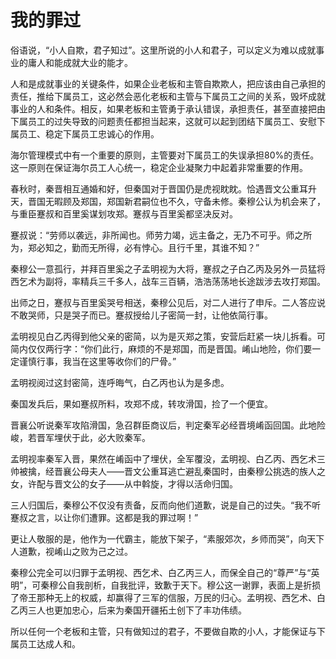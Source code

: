 # 我的罪过

俗语说，“小人自欺，君子知过”。这里所说的小人和君子，可以定义为难以成就事业的庸人和能成就大业的能才。 

人和是成就事业的关键条件，如果企业老板和主管自欺欺人，把应该由自己承担的责任，推给下属员工，这必然会恶化老板和主管与下属员工之间的关系，毁坏成就事业的人和条件。相反，如果老板和主管勇于承认错误，承担责任，甚至直接把由下属员工的过失导致的问题责任都担当起来，这就可以起到团结下属员工、安慰下属员工、稳定下属员工忠诚心的作用。 

海尔管理模式中有一个重要的原则，主管要对下属员工的失误承担80%的责任。这一原则在保证海尔员工人心统一，稳定企业凝聚力中起着非常重要的作用。 

春秋时，秦晋相互通婚和好，但秦国对于晋国仍是虎视眈眈。恰遇晋文公重耳升天，晋国无暇顾及郑国，郑国新君嗣位也不久，守备未修。秦穆公认为机会来了，与重臣蹇叔和百里奚谋划攻郑。蹇叔与百里奚都坚决反对。 

蹇叔说：“劳师以袭远，非所闻也。师劳力竭，远主备之，无乃不可乎。师之所为，郑必知之，勤而无所得，必有悖心。且行千里，其谁不知？” 

秦穆公一意孤行，并拜百里奚之子孟明视为大将，蹇叔之子白乙丙及另外一员猛将西乞术为副将，率精兵三千多人，战车三百辆，浩浩荡荡地长途跋涉去攻打郑国。 

出师之日，蹇叔与百里奚哭号相送，秦穆公见后，对二人进行了申斥。二人答应说不敢哭师，只是哭子而已。蹇叔授给儿子密简一封，让他依简行事。 

孟明视见白乙丙得到他父亲的密简，以为是灭郑之策，安营后赶紧一块儿拆看。可简内仅仅两行字：“你们此行，麻烦的不是郑国，而是晋国。崤山地险，你们要一定谨慎行事，我当在这里等收你们的尸骨。” 

孟明视阅过这封密简，连呼晦气，白乙丙也认为是多虑。 

秦国发兵后，果如蹇叔所料，攻郑不成，转攻滑国，捡了一个便宜。 

晋襄公听说秦军攻陷滑国，急召群臣商议后，判定秦军必经晋境崤函回国。此地险峻，若晋军埋伏于此，必大败秦军。 

孟明视率秦军入晋，果然在崤函中了埋伏，全军覆没，孟明视、白乙丙、西乞术三帅被擒，经晋襄公母夫人——晋文公重耳逃亡避乱秦国时，由秦穆公挑选的族人之女，许配与晋文公的女子——从中斡旋，才得以活命归国。 

三人归国后，秦穆公不仅没有责备，反而向他们道歉，说是自己的过失。“我不听蹇叔之言，以让你们遭罪。这都是我的罪过啊！” 

更让人敬服的是，他作为一代霸主，能放下架子，“素服郊次，乡师而哭”，向天下人道歉，视崤山之败为己之过。 

秦穆公完全可以归罪于孟明视、西乞术、白乙丙三人，而保全自己的“尊严”与“英明”，可秦穆公自我剖析，自我批评，致歉于天下。穆公这一谢罪，表面上是折损了帝王那种无上的权威，却赢得了三军的信服，万民的归心。孟明视、西乞术、白乙丙三人也更加忠心，后来为秦国开疆拓土创下了丰功伟绩。 

所以任何一个老板和主管，只有做知过的君子，不要做自欺的小人，才能保证与下属员工达成人和。